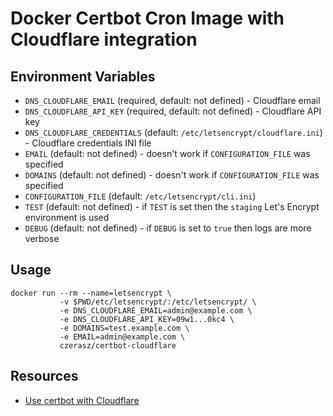 # Docker Certbot Cron Image with Cloudflare integration

## Environment Variables

- `DNS_CLOUDFLARE_EMAIL` (required, default: not defined) - Cloudflare email
- `DNS_CLOUDFLARE_API_KEY` (required, default: not defined) - Cloudflare API key
- `DNS_CLOUDFLARE_CREDENTIALS` (default: `/etc/letsencrypt/cloudflare.ini`) - Cloudflare credentials INI file
- `EMAIL` (default: not defined) - doesn't work if `CONFIGURATION_FILE` was specified
- `DOMAINS` (default: not defined) - doesn't work if `CONFIGURATION_FILE` was specified
- `CONFIGURATION_FILE` (default: `/etc/letsencrypt/cli.ini`)
- `TEST` (default: not defined) - if `TEST` is set then the `staging` Let's Encrypt environment is used
- `DEBUG` (default: not defined) - if `DEBUG` is set to `true` then logs are more verbose

## Usage

```
docker run --rm --name=letsencrypt \
           -v $PWD/etc/letsencrypt/:/etc/letsencrypt/ \
           -e DNS_CLOUDFLARE_EMAIL=admin@example.com \
           -e DNS_CLOUDFLARE_API_KEY=09w1...0kc4 \
           -e DOMAINS=test.example.com \
           -e EMAIL=admin@example.com \
           czerasz/certbot-cloudflare
```

## Resources

- [Use certbot with Cloudflare](https://community.letsencrypt.org/t/tutorial-certbot-cloudflare-dns-with-apache-web-servers-on-ubuntu-16-10/38847/4)
